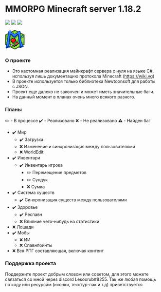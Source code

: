 # MMORPG Minecraft server 1.18.2

![](https://img.shields.io/badge/environment-server-orangered?style=flat-square) ![](https://img.shields.io/github/commit-activity/m/Lesoorub/MinecraftRPGServer) ![](https://img.shields.io/github/last-commit/Lesoorub/MinecraftRPGServer)

![Переделай меня](https://github.com/Lesoorub/MinecraftRPGServer/blob/main/images/favicon.png)

### О проекте
- Это кастомная реализация майнкрафт сервера с нуля на языке C#, используя лишь документацию протокола Minecraft (https://wiki.vg)
- В проекте используется только библиотека Newtoonsoft для работы с JSON.
- Проект еще далеко не закончен и может иметь значительные баги.
- На данный момент в планах очень много всякого разного.

### Планы
✏️ - В процессе
✔️ - Реализовано
❌ - Не реализовано
⚠️ - Найден баг

+ ✔️ Мир
  + ✔️ Загрузка
  + ❌ Изменение и синхронизация между пользователями
   + ❌ WorldEdit
+ ✔️ Инвентари
  + ✔️ Инвентарь игрока 
    + ✏️ Перемещение предметов
    + ✏️ Сундук
    + ❌ Сумка
+ ✔️ Система существ
  + ✔️ Синхронизация существ между пользователями
+ ✔️ Здоровье
  + ✔️ Респавн
  + ❌ Влияние чего-нибудь на статистики
+ ❌ Лошади
+ ✔️ Мобы
  + ❌ ИИ
  + ❌ Спавнпоинты
+ ❌ Вся РПГ составляющая, включая контент

### Поддержка проекта
Поддержите проект добрым словом или советом, для этого можете связаться со мной через discord Lesoorub#8255.
Так же любая помощь по коду или ресурсам (иконки, текстур-пак и т.д) приветствуется
